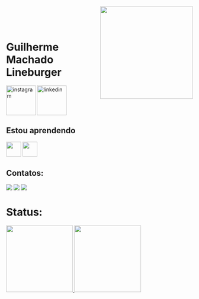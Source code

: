 <img align="right" width="250px" style="margin-top:-20px" src="https://i.ibb.co/GWD7N32/octocat-1699824682417.png">

</br>
</br>

<div dsplay="inline-block">
 
 <h1 align="left">Guilherme Machado Lineburger</h1>
 <a href="https://www.instagram.com/guilhermeluneburger/">
    <img align="left" width="80px" src="https://i.ibb.co/qkGSp1D/instagram.png" alt="instagram" style="vertical-align:top;">
  </a> 
  <a href="https://www.linkedin.com/in/guilherme-machado-lineburger-1b6912218/">
    <img width="80px" src="https://i.ibb.co/RyZx12b/linkedin.png" alt="linkedin" style="vertical-align:top;">
  </a>
</div>

## Estou aprendendo

<img loading="lazy" src="https://cdn.jsdelivr.net/gh/devicons/devicon/icons/java/java-original.svg" width="40" height="40"/>  <img src="https://cdn.jsdelivr.net/gh/devicons/devicon/icons/linux/linux-original.svg" width="40" height="40"/>

## Contatos:

<div>
<a href="https://www.youtube.com/@NewStageGames" target="_blank"><img loading="lazy" src="https://img.shields.io/badge/YouTube-FF0000?style=for-the-badge&logo=youtube&logoColor=white" target="_blank"></a>
<a href="https://www.twitch.tv/seu-usuário-aqui" target="_blank"><img loading="lazy" src="https://img.shields.io/badge/Twitch-9146FF?style=for-the-badge&logo=twitch&logoColor=white" target="_blank"></a>
<a href = "Lineburgerg@gmail.com"><img loading="lazy" src="https://img.shields.io/badge/Gmail-D14836?style=for-the-badge&logo=gmail&logoColor=white" target="_blank"></a>  
</div>
 
# Status:
</div>
<div>
<a href="https://github.com/lineburgerguilherme">
<img loading="lazy" height="180em" src="https://github-readme-stats.vercel.app/api/top-langs/?username=lineburgerguilherme&layout=compact&langs_count=7&theme=dracula"/>
<img loading="lazy" height="180em" src="https://github-readme-stats.vercel.app/api?username=lineburgerguilherme&show_icons=true&theme=dracula&include_all_commits=true&count_private=true"/>
</div>

